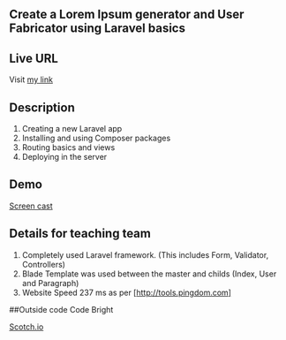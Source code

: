 ## Create a Lorem Ipsum generator and User Fabricator using Laravel basics

## Live URL

Visit [my link](http://p3.kanch.me)

## Description
1. Creating a new Laravel app
2. Installing and using Composer packages
3. Routing basics and views
4. Deploying in the server

## Demo

 [Screen cast](http://screencast.com/t/m7hQqP8qWIlM)

## Details for teaching team
 1. Completely used Laravel framework. (This includes Form, Validator, Controllers)
 2. Blade Template was used between the master and childs (Index, User and Paragraph)
 3. Website Speed 237 ms as per [http://tools.pingdom.com]

##Outside code
Code Bright

[Scotch.io](http://scotch.io/tutorials/php/laravel-form-validation)